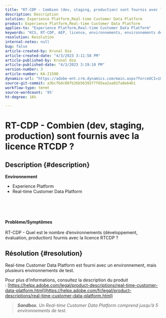 ```yaml
---
title: "RT-CDP - Combien (dev, staging, production) sont fournis avec la licence RTCDP ?"
description: Description
solution: Experience Platform,Real-time Customer Data Platform
product: Experience Platform,Real-time Customer Data Platform
applies-to: "Experience Platform,Real-time Customer Data Platform"
keywords: "KCS, RT-CDP, AEP, licence, environnements, environnements de test, mise en service"
resolution: Resolution
internal-notes: null
bug: false
article-created-by: Krunal Oza
article-created-date: "4/3/2023 3:11:58 PM"
article-published-by: Krunal Oza
article-published-date: "4/3/2023 3:19:10 PM"
version-number: 3
article-number: KA-21590
dynamics-url: "https://adobe-ent.crm.dynamics.com/main.aspx?forceUCI=1&pagetype=entityrecord&etn=knowledgearticle&id=f53190db-31d2-ed11-a7c7-6045bd006b4b"
source-git-commit: a3bcf6dc08fb26b56392f7f65ea2aa92fa8e64b1
workflow-type: tm+mt
source-wordcount: '95'
ht-degree: 16%

---
```


# RT-CDP - Combien (dev, staging, production) sont fournis avec la licence RTCDP ?

## Description {#description}

<b>Environnement</b>
- Experience Platform
- Real-time Customer Data Platform

<br><br> <br><br><b>Problème/Symptômes</b><br><br>RT-CDP - Quel est le nombre d’environnements (développement, évaluation, production) fournis avec la licence RTCDP ?<br>

## Résolution {#resolution}


Real-time Customer Data Platform est fourni avec un environnement, mais plusieurs environnements de test.

Pour plus d’informations, consultez la description du produit : [https://helpx.adobe.com/legal/product-descriptions/real-time-customer-data-platform.html](https://helpx.adobe.com/fr/legal/product-descriptions/real-time-customer-data-platform.html)


> <b>*Sandbox.</b> Un Real-time Customer Data Platform comprend jusqu’à 5 environnements de test.*

